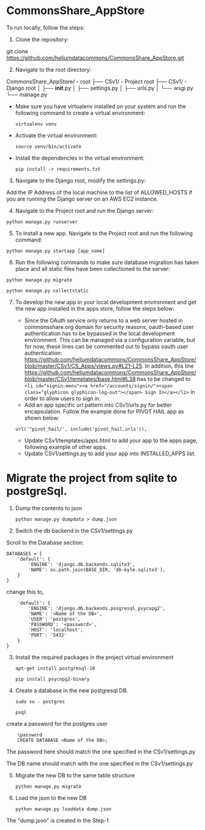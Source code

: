# CommonsShare_AppStore

To run locally, follow the steps:

1) Clone the repository:

git clone https://github.com/heliumdatacommons/CommonsShare_AppStore.git

2) Navigate to the root directory:

CommonsShare_AppStore/      - root 
├── CSv1/                   - Project root
    ├── CSv1/               - Django root
    │   ├── __init__.py
    │   ├── settings.py
    │   ├── urls.py
    │   └── wsgi.py
    └── manage.py

- Make sure you have virtualenv installed on your system and run the following command to create a virtual environment:

    ```virtualenv venv```

- Activate the virtual environment:

    ```source venv/bin/activate```

- Install the dependencies in the virtual environment:

    ```pip install -r requirements.txt```

3) Navigate to the Django root, modify the settings.py:

Add the IP Address of the local machine to the list of ALLOWED_HOSTS if you are running the Django server on an AWS EC2 instance.

4) Navigate to the Project root and run the Django server:

```python manage.py runserver```

5) To install a new app. Navigate to the Project root and run the following command:

```python manage.py startapp [app_name]```

6) Run the following commands to make sure database migration has taken place and all static files have been collectioned to the server:

```python manage.py migrate```

```python manage.py collectstatic```

7) To develop the new app in your local development environment and get the new app installed in the apps store, follow the steps below:

    - Since the OAuth service only returns to a web server hosted in commonsshare.org domain for security reasons, oauth-based user authentication has to be bypassed in the local development environment. This can be managed via a configuration variable, but for now, these lines can be commented out to bypass oauth user authentication: <https://github.com/heliumdatacommons/CommonsShare_AppStore/blob/master/CSv1/CS_Apps/views.py#L21-L25>. In addition, this line <https://github.com/heliumdatacommons/CommonsShare_AppStore/blob/master/CSv1/templates/base.html#L38> has to be changed to ```<li id="signin-menu"><a href="/accounts/signin/"><span class="glyphicon glyphicon-log-out"></span> Sign In</a></li>``` in order to allow users to sign in.
    - Add an app specific url pattern into CSv1/urls.py for better encapsulation. Follow the example done for PIVOT HAIL app as shown below:
    ```
    url('^pivot_hail/', include('pivot_hail.urls')),
    ```
    - Update CSv1/templates/apps.html to add your app to the apps page, following example of other apps.
    - Update CSv1/settings.py to add your app into INSTALLED_APPS list.
        

# Migrate the project from sqlite to postgreSql.

1) Dump the contents to json

    ```python manage.py dumpdata > dump.json```

2) Switch the db backend in the CSv1/settings.py

Scroll to the Database section:

```
DATABASES = {
    'default': {
        'ENGINE': 'django.db.backends.sqlite3',
        'NAME': os.path.join(BASE_DIR, 'db-kyle.sqlite3'),
    }
}
```

change this to,


```DATABASES = {
    'default': {
        'ENGINE': 'django.db.backends.posgresql_psycopg2',
        'NAME': '<Name of the DB>',
        'USER': 'postgres',
        'PASSWORD': '<password>',
        'HOST': 'localhost',
        'PORT': '5432'
    }
}
```
    
3) Install the required packages in the project virtual environment

    ```apt-get install postgresql-10```

    ```pip install psycopg2-binary```

4) Create a database in the new postgresql DB. 

    ```sudo su - postgres```

    ```psql```

create a password for the postgres user
```
    \password
    CREATE DATABASE <Name of the DB>;
```    

The password here should match the one specified in the CSv1/settings.py

The DB name should match with the one specified in the CSv1/settings.py

5) Migrate the new DB to the same table structure

    
    ```python manage.py migrate```
    

6) Load the json to the new DB

    
    ```python manage.py loaddata dump.json```
    

The "dump.json" is created in the Step-1
